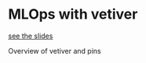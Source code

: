 # MLOps with vetiver

[see the slides](http://www.isabelizimm.me/talk-2024-vetiver-pins/)

Overview of vetiver and pins